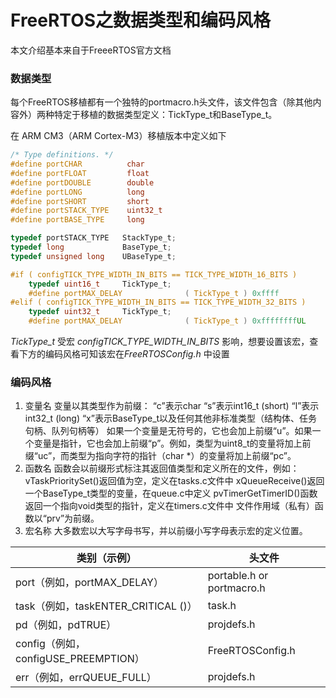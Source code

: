 # FreeRTOS之数据类型和编码风格

本文介绍基本来自于FreeeRTOS官方文档

### 数据类型

每个FreeRTOS移植都有一个独特的portmacro.h头文件，该文件包含（除其他内容外）两种特定于移植的数据类型定义：TickType_t和BaseType_t。

在 ARM CM3（ARM Cortex-M3）移植版本中定义如下

```c
/* Type definitions. */
#define portCHAR          char
#define portFLOAT         float
#define portDOUBLE        double
#define portLONG          long
#define portSHORT         short
#define portSTACK_TYPE    uint32_t
#define portBASE_TYPE     long

typedef portSTACK_TYPE   StackType_t;
typedef long             BaseType_t;
typedef unsigned long    UBaseType_t;

#if ( configTICK_TYPE_WIDTH_IN_BITS == TICK_TYPE_WIDTH_16_BITS )
    typedef uint16_t     TickType_t;
    #define portMAX_DELAY              ( TickType_t ) 0xffff
#elif ( configTICK_TYPE_WIDTH_IN_BITS == TICK_TYPE_WIDTH_32_BITS )
    typedef uint32_t     TickType_t;
    #define portMAX_DELAY              ( TickType_t ) 0xffffffffUL
```

*TickType_t* 受宏 *configTICK_TYPE_WIDTH_IN_BITS*  影响，想要设置该宏，查看下方的编码风格可知该宏在*FreeRTOSConfig.h* 中设置

### 编码风格

1. 变量名 变量以其类型作为前缀： “c”表示char “s”表示int16_t (short) “l”表示int32_t (long) “x”表示BaseType_t以及任何其他非标准类型（结构体、任务句柄、队列句柄等） 如果一个变量是无符号的，它也会加上前缀“u”。如果一个变量是指针，它也会加上前缀“p”。例如，类型为uint8_t的变量将加上前缀“uc”，而类型为指向字符的指针（char *）的变量将加上前缀“pc”。
2. 函数名 函数会以前缀形式标注其返回值类型和定义所在的文件，例如： vTaskPrioritySet()返回值为空，定义在tasks.c文件中 xQueueReceive()返回一个BaseType_t类型的变量，在queue.c中定义 pvTimerGetTimerID()函数返回一个指向void类型的指针，定义在timers.c文件中 文件作用域（私有）函数以“prv”为前缀。
3. 宏名称 大多数宏以大写字母书写，并以前缀小写字母表示宏的定义位置。

| 类别（示例）                         | 头文件                    |
| ------------------------------------ | ------------------------- |
| port（例如，portMAX_DELAY）          | portable.h or portmacro.h |
| task（例如，taskENTER_CRITICAL ()）  | task.h                    |
| pd（例如，pdTRUE）                   | projdefs.h                |
| config（例如，configUSE_PREEMPTION） | FreeRTOSConfig.h          |
| err（例如，errQUEUE_FULL）           | projdefs.h                |